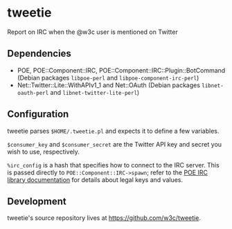# tweetie

Report on IRC when the @w3c user is mentioned on Twitter

## Dependencies

* POE, POE::Component::IRC, POE::Component::IRC::Plugin::BotCommand (Debian packages `libpoe-perl` and `libpoe-component-irc-perl`)
* Net::Twitter::Lite::WithAPIv1_1 and Net::OAuth (Debian packages `libnet-oauth-perl` and `libnet-twitter-lite-perl`)

## Configuration

tweetie parses `$HOME/.tweetie.pl` and expects it to define a few variables.

`$consumer_key` and `$consumer_secret` are the Twitter API key and secret you wish to use, respectively.

`%irc_config` is a hash that specifies how to connect to the IRC server.  This is passed directly to `POE::Component::IRC->spawn`; refer to the [POE IRC library documentation](http://search.cpan.org/~bingos/POE-Component-IRC-6.83/lib/POE/Component/IRC.pm#spawn) for details about legal keys and values.

## Development

tweetie's source repository lives at <https://github.com/w3c/tweetie>.
